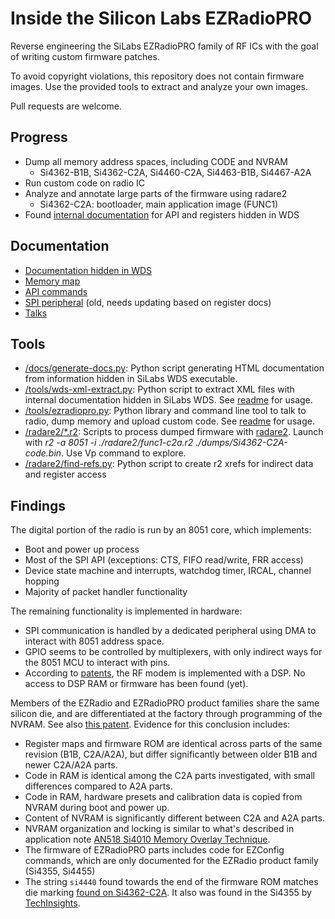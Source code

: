 # Inside the Silicon Labs EZRadioPRO

Reverse engineering the SiLabs EZRadioPRO family of RF ICs with the goal of writing custom firmware patches.

To avoid copyright violations, this repository does not contain firmware images. Use the provided tools to extract and analyze your own images.

Pull requests are welcome.

## Progress

- Dump all memory address spaces, including CODE and NVRAM
  - Si4362-B1B, Si4362-C2A, Si4460-C2A, Si4463-B1B, Si4467-A2A
- Run custom code on radio IC
- Analyze and annotate large parts of the firmware using radare2
  - Si4362-C2A: bootloader, main application image (FUNC1)
- Found [internal documentation](docs/wds-xml-docs.md) for API and registers hidden in WDS

## Documentation

- [Documentation hidden in WDS](docs/wds-xml-docs.md)
- [Memory map](docs/memory-map.md)
- [API commands](docs/api-cmd.md)
- [SPI peripheral](docs/spi.md) (old, needs updating based on register docs)
- [Talks](talks)

## Tools

- [/docs/generate-docs.py](docs/generate-docs.py): Python script generating HTML documentation from information hidden in SiLabs WDS executable.
- [/tools/wds-xml-extract.py](tools/wds-xml-extract.py): Python script to extract XML files with internal documentation hidden in SiLabs WDS. See [readme](tools/README.md) for usage.
- [/tools/ezradiopro.py](tools/ezradiopro.py): Python library and command line tool to talk to radio, dump memory and upload custom code. See [readme](tools/README.md) for usage.
- [/radare2/\*.r2](radare2): Scripts to process dumped firmware with [radare2](https://github.com/radareorg/radare2). Launch with *r2 -a 8051 -i ./radare2/func1-c2a.r2 ./dumps/Si4362-C2A-code.bin*. Use Vp command to explore.
- [/radare2/find-refs.py](radare2/find-refs.py): Python script to create r2 xrefs for indirect data and register access

## Findings

The digital portion of the radio is run by an 8051 core, which implements:
- Boot and power up process
- Most of the SPI API (exceptions: CTS, FIFO read/write, FRR access)
- Device state machine and interrupts, watchdog timer, IRCAL, channel hopping
- Majority of packet handler functionality

The remaining functionality is implemented in hardware: 
- SPI communication is handled by a dedicated peripheral using DMA to interact with 8051 address space.
- GPIO seems to be controlled by multiplexers, with only indirect ways for the 8051 MCU to interact with pins.
- According to [patents](https://patents.google.com/patent/US8050313B2), the RF modem is implemented with a DSP. No access to DSP RAM or firmware has been found (yet).

Members of the EZRadio and EZRadioPRO product families share the same silicon die, and are differentiated at the factory through programming of the NVRAM. See also [this patent](https://patents.google.com/patent/US7613913B2/en). Evidence for this conclusion includes:
- Register maps and firmware ROM are identical across parts of the same revision (B1B, C2A/A2A), but differ significantly between older B1B and newer C2A/A2A parts.
- Code in RAM is identical among the C2A parts investigated, with small differences compared to A2A parts.
- Code in RAM, hardware presets and calibration data is copied from NVRAM during boot and power up.
- Content of NVRAM is significantly different between C2A and A2A parts.
- NVRAM organization and locking is similar to what's described in application note [AN518 Si4010 Memory Overlay Technique](https://www.silabs.com/documents/public/application-notes/AN518.pdf).
- The firmware of EZRadioPRO parts includes code for EZConfig commands, which are only documented for the EZRadio product family (Si4355, Si4455)
- The string `si4440` found towards the end of the firmware ROM matches die marking [found on Si4362-C2A](https://github.com/astuder/Inside-EZRadioPRO/blob/master/docs/Si4362-C2A-marking.jpg). It also was found in the Si4355 by [TechInsights](http://www.techinsights.com/reports-and-subscriptions/open-market-reports/Report-Profile/?ReportKey=FAR-1606-804).
